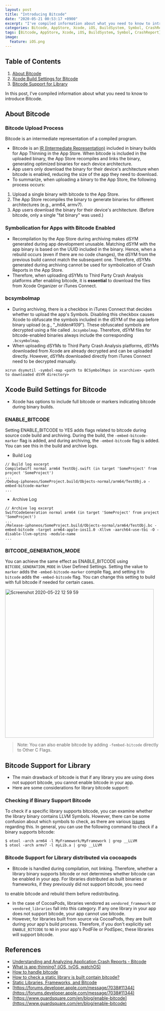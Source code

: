 ```yaml
---
layout: post
title: "Introducing Bitcode"
date: "2020-05-21 00:53:17 +0900"
excerpt: "I've compiled information about what you need to know to introduce Bitcode."
categories: Bitcode, AppStore, Xcode, iOS, BuildSystem, Symbol, CrashReport
tags: [Bitcode, AppStore, Xcode, iOS, BuildSystem, Symbol, CrashReport]
image:
  feature: iOS.png
---
```


## Table of Contents

1. [About Bitcode](./bitcode_implementation#about-bitcode)
1. [Xcode Build Settings for Bitcode](./bitcode_implementation#xcode-build-settings-for-bitcode)
1. [Bitcode Support for Library](./bitcode_implementation#bitcode-support-for-library)

In this post, I've compiled information about what you need to know to introduce Bitcode.

## About Bitcode

### Bitcode Upload Process

<div class="message">
    Bitcode is an intermediate representation of a compiled program.
</div>

- Bitcode is an [IR (Intermediate Representation)](https://en.wikipedia.org/wiki/Intermediate_representation) included in binary builds for App Thinning in the App Store. When bitcode is included in the uploaded binary, the App Store recompiles and links the binary, generating optimized binaries for each device architecture.
- App users only download the binary for their device's architecture when bitcode is enabled, reducing the size of the app they need to download.
- To summarize, when uploading a binary to the App Store, the following process occurs:

1. Upload a single binary with bitcode to the App Store.
2. The App Store recompiles the binary to generate binaries for different architectures (e.g., arm64, armv7).
3. App users download the binary for their device's architecture. (Before bitcode, only a single "fat binary" was used.)

### Symbolication for Apps with Bitcode Enabled

- Recompilation by the App Store during archiving makes dSYM generated during app development unusable. Matching dSYM with the app binary is based on the UUID included in the binary. Hence, when a rebuild occurs (even if there are no code changes), the dSYM from the previous build cannot match the subsequent one. Therefore, dSYMs generated during archiving cannot be used for symbolication of Crash Reports in the App Store.
- Therefore, when uploading dSYMs to Third Party Crash Analysis platforms after enabling bitcode, it is **essential** to download the files from Xcode Organizer or iTunes Connect.

### bcsymbolmap

- During archiving, there is a checkbox in iTunes Connect that decides whether to upload the app's Symbols. Disabling this checkbox causes Xcode to obfuscate the symbols included in the dSYM of the app before binary upload (e.g., "__hidden#109_"). These obfuscated symbols are decrypted using a file called `.bcsymbolmap`. Therefore, dSYM files for bitcode-enabled binaries always include the corresponding `.bcsymbolmap`.
- When uploading dSYMs to Third Party Crash Analysis platforms, dSYMs downloaded from Xcode are already decrypted and can be uploaded directly. However, dSYMs downloaded directly from iTunes Connect need to be decrypted manually.

```shell
xcrun dsymutil -symbol-map <path to BCSymbolMaps in xcarchive> <path to downloaded dSYM directory>
```

## Xcode Build Settings for Bitcode

- Xcode has options to include full bitcode or markers indicating bitcode during binary builds.

### ENABLE_BITCODE

Setting ENABLE_BITCODE to YES adds flags related to bitcode during source code build and archiving. During the build, the `-embed-bitcode-marker` flag is added, and during archiving, the `-embed-bitcode` flag is added. You can see this in the build and archive logs.

- Build Log

```
// Build log excerpt
CompileSwift normal arm64 TestObj.swift (in target 'SomeProject' from project 'SomeProject')
...
/Debug-iphoneos/SomeProject.build/Objects-normal/arm64/TestObj.o -embed-bitcode-marker 
...
```

- Archive Log

```
// Archive log excerpt
SwiftCodeGeneration normal arm64 (in target 'SomeProject' from project 'SomeProject')
...
/Release-iphoneos/SomeProject.build/Objects-normal/arm64/TestObj.bc -embed-bitcode -target arm64-apple-ios11.0 -Xllvm -aarch64-use-tbi -O -disable-llvm-optzns -module-name
...
```

### BITCODE_GENERATION_MODE

You can achieve the same effect as ENABLE_BITCODE using `BITCODE_GENERATION_MODE` in User Defined Settings. Setting the value to `marker` adds the `-embed-bitcode-marker` compile flag, and setting it to `bitcode` adds the `-embed-bitcode` flag. You can change this setting to build with full bitcode if needed for certain cases.

<img width="484" alt="Screenshot 2020-05-22 12 59 59" src="https://user-images.githubusercontent.com/13018877/82578788-d73b3400-9bc7-11ea-9ff4-953814cbead4.png">

> Note: You can also enable bitcode by adding `-fembed-bitcode` directly to Other C Flags.

## Bitcode Support for Library

- The main drawback of bitcode is that if any library you are using does not support bitcode, you cannot enable bitcode in your app.
- Here are some considerations for library bitcode support:

### Checking if Binary Support Bitcode

To check if a specific library supports bitcode, you can examine whether the library binary contains LLVM Symbols. However, there can be some confusion about which symbols to check, as there are various [issues](https://stackoverflow.com/a/33105733/5130783) regarding this. In general, you can use the following command to check if a binary supports bitcode:

```shell
$ otool -arch arm64 -l MyFramework/MyFramework | grep __LLVM
$ otool -arch armv7 -l myLib.a | grep __LLVM
```

### Bitcode Support for Library distributed via cocoapods

- Bitcode is handled during compilation, not linking. Therefore, whether a library binary supports bitcode or not determines whether bitcode can be enabled in your app. For libraries distributed as built binaries or frameworks, if they previously did not support bitcode, you need

 to enable bitcode and rebuild them before redistributing.
- In the case of CocoaPods, libraries vendored as `vendored_framework` or `vendored_libraries` fall into this category. If any one library in your app does not support bitcode, your app cannot use bitcode.
- However, for libraries built from source via CocoaPods, they are built during your app's build process. Therefore, if you don't explicitly set `ENABLE_BITCODE` to `NO` in your app's PodFile or PodSpec, these libraries will support bitcode.

## References

- [Understanding and Analyzing Application Crash Reports - Bitcode](https://developer.apple.com/library/archive/technotes/tn2151/_index.html#//apple_ref/doc/uid/DTS40008184-CH1-SYMBOLICATION-BITCODE)
- [What is app thinning? (iOS, tvOS, watchOS)](https://help.apple.com/xcode/mac/11.0/index.html?localePath=en.lproj#/devbbdc5ce4f)
- [How to handle bitcode](https://www.slideshare.net/syoikeda/how-to-handle-bitcode)
- [How to check a static library is built contain bitcode?](https://stackoverflow.com/questions/32755775/how-to-check-a-static-library-is-built-contain-bitcode)
- [Static Libraries, Frameworks, and Bitcode](https://medium.com/@heitorburger/static-libraries-frameworks-and-bitcode-6d8f784478a9)
- [https://forums.developer.apple.com/message/7038#11344](https://forums.developer.apple.com/message/7038#11344)
- [https://www.guardsquare.com/en/blog/enable-bitcode](https://www.guardsquare.com/en/blog/enable-bitcode)